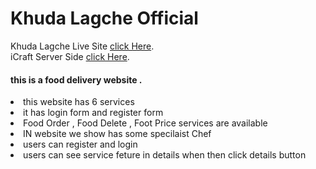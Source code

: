# Khuda Lagche Official

Khuda Lagche Live Site [click Here](https://khuda-lagche.netlify.app/).
</br>
iCraft Server Side [click Here](https://github.com/jahidulislamzim/Khudalagche-server).



<h4> this is a food delivery website .</h4>

<li>this website has 6 services</li>
<li>it has login form and register form</li>
<li>Food Order , Food Delete , Foot Price services are available</li>
<li>IN website we show has some specilaist Chef</li>
<li>users can register and login</li>
<li>users can see service feture in details when then click details button</li>
